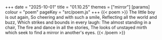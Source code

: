 +++
date = "2025-10-01"
title = "01.10.25"
themes = ["mirror"]
[params]
  colour = "poem"
  pageKey = "src/poem.js"
+++
{{< poem >}}
The little boy is out again,
So cheering and with such a smile,
Reflecting all the world and buzz,
Which strikes and bounds in every laugh:
The almost standing in a chair,
The fire and dance in all the stories,
The looks of unstayed mirth which seek to find a mirror in another's eyes.
{{< /poem >}}